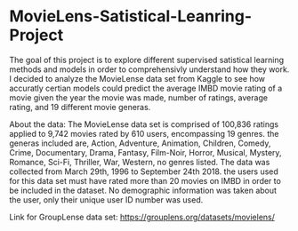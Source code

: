 # MovieLens-Satistical-Leanring-Project

The goal of this project is to explore different supervised satistical learning methods and models in order to comprehensivly understand how they work. I decided to analyze the MovieLense data set from Kaggle to see how accuratly certian models could predict the average IMBD movie rating of a movie given the year the movie was made, number of ratings, average rating, and 19 different movie generas. 

About the data:
The MovieLense data set is comprised of 100,836 ratings applied to 9,742  movies rated by 610 users, encompassing 19 genres. the generas included are, Action, Adventure, Animation, Children, Comedy, Crime, Documentary, Drama, Fantasy, Film-Noir, Horror, Musical, Mystery, Romance, Sci-Fi, Thriller, War, Western, no genres listed. The data was collected from March 29th, 1996 to September 24th 2018. the users used for this data set must have rated more than 20 movies on IMBD in order to be included in the dataset. No demographic information was taken about the user, only their unique user ID number was used. 

Link for GroupLense data set: https://grouplens.org/datasets/movielens/
